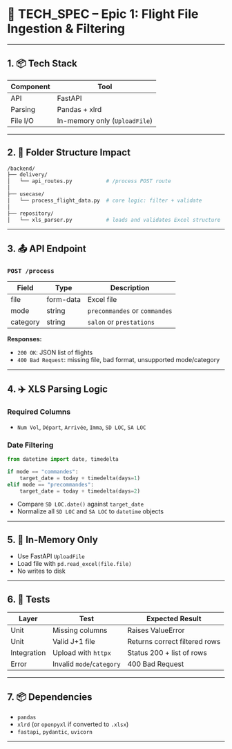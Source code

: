 # 📄 TECH\_SPEC – Epic 1: Flight File Ingestion & Filtering

---

## 1. 📦 Tech Stack

| Component | Tool                          |
| --------- | ----------------------------- |
| API       | FastAPI                       |
| Parsing   | Pandas + xlrd                 |
| File I/O  | In-memory only (`UploadFile`) |

---

## 2. 📂 Folder Structure Impact

```bash
/backend/
├── delivery/
│   └── api_routes.py           # /process POST route
│
├── usecase/
│   └── process_flight_data.py  # core logic: filter + validate
│
├── repository/
│   └── xls_parser.py           # loads and validates Excel structure
```

---

## 3. 📤 API Endpoint

### `POST /process`

| Field    | Type      | Description                   |
| -------- | --------- | ----------------------------- |
| file     | form-data | Excel file                    |
| mode     | string    | `precommandes` or `commandes` |
| category | string    | `salon` or `prestations`      |

**Responses:**

* `200 OK`: JSON list of flights
* `400 Bad Request`: missing file, bad format, unsupported mode/category

---

## 4. ✈️ XLS Parsing Logic

### Required Columns

* `Num Vol`, `Départ`, `Arrivée`, `Imma`, `SD LOC`, `SA LOC`

### Date Filtering

```python
from datetime import date, timedelta

if mode == "commandes":
    target_date = today + timedelta(days=1)
elif mode == "precommandes":
    target_date = today + timedelta(days=2)
```

* Compare `SD LOC.date()` against `target_date`
* Normalize all `SD LOC` and `SA LOC` to `datetime` objects

---

## 5. 🔐 In-Memory Only

* Use FastAPI `UploadFile`
* Load file with `pd.read_excel(file.file)`
* No writes to disk

---

## 6. 🧪 Tests

| Layer       | Test                      | Expected Result               |
| ----------- | ------------------------- | ----------------------------- |
| Unit        | Missing columns           | Raises ValueError             |
| Unit        | Valid J+1 file            | Returns correct filtered rows |
| Integration | Upload with `httpx`       | Status 200 + list of rows     |
| Error       | Invalid `mode`/`category` | 400 Bad Request               |

---

## 7. 📦 Dependencies

* `pandas`
* `xlrd` (or `openpyxl` if converted to `.xlsx`)
* `fastapi`, `pydantic`, `uvicorn`

---

